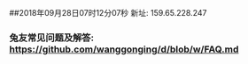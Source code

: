 ##2018年09月28日07时12分07秒 新址: 159.65.228.247
### 兔友常见问题及解答: https://github.com/wanggonging/d/blob/w/FAQ.md
